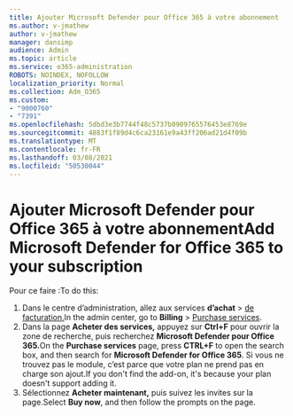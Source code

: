 ```yaml
---
title: Ajouter Microsoft Defender pour Office 365 à votre abonnement
ms.author: v-jmathew
author: v-jmathew
manager: dansimp
audience: Admin
ms.topic: article
ms.service: o365-administration
ROBOTS: NOINDEX, NOFOLLOW
localization_priority: Normal
ms.collection: Adm_O365
ms.custom:
- "9000760"
- "7391"
ms.openlocfilehash: 5dbd3e3b7744f48c5737b0909765576453e8769e
ms.sourcegitcommit: 4883f1f89d4c6ca23161e9a43ff206ad21d4f09b
ms.translationtype: MT
ms.contentlocale: fr-FR
ms.lasthandoff: 03/08/2021
ms.locfileid: "50530044"
---
```

# <a name="add-microsoft-defender-for-office-365-to-your-subscription"></a><span data-ttu-id="36951-102">Ajouter Microsoft Defender pour Office 365 à votre abonnement</span><span class="sxs-lookup"><span data-stu-id="36951-102">Add Microsoft Defender for Office 365 to your subscription</span></span>

<span data-ttu-id="36951-103">Pour ce faire :</span><span class="sxs-lookup"><span data-stu-id="36951-103">To do this:</span></span>

1. <span data-ttu-id="36951-104">Dans le centre d’administration, allez aux services **d’achat**  >  [de facturation.](https://go.microsoft.com/fwlink/p/?linkid=868433)</span><span class="sxs-lookup"><span data-stu-id="36951-104">In the admin center, go to **Billing** > [Purchase services](https://go.microsoft.com/fwlink/p/?linkid=868433).</span></span>
2. <span data-ttu-id="36951-105">Dans la page **Acheter des services,** appuyez sur **Ctrl+F** pour ouvrir la zone de recherche, puis recherchez **Microsoft Defender pour Office 365.**</span><span class="sxs-lookup"><span data-stu-id="36951-105">On the **Purchase services** page, press **CTRL+F** to open the search box, and then search for **Microsoft Defender for Office 365**.</span></span> <span data-ttu-id="36951-106">Si vous ne trouvez pas le module, c’est parce que votre plan ne prend pas en charge son ajout.</span><span class="sxs-lookup"><span data-stu-id="36951-106">If you don't find the add-on, it's because your plan doesn't support adding it.</span></span>
3. <span data-ttu-id="36951-107">Sélectionnez **Acheter maintenant,** puis suivez les invites sur la page.</span><span class="sxs-lookup"><span data-stu-id="36951-107">Select **Buy now**, and then follow the prompts on the page.</span></span>
